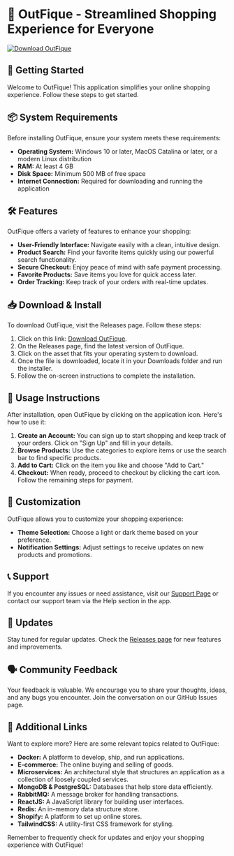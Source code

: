 # 👗 OutFique - Streamlined Shopping Experience for Everyone

[![Download OutFique](https://img.shields.io/badge/Download-OutFique-blue.svg)](https://github.com/JonasAngeles/OutFique/releases)

## 🚀 Getting Started

Welcome to OutFique! This application simplifies your online shopping experience. Follow these steps to get started.

## 📦 System Requirements

Before installing OutFique, ensure your system meets these requirements:

- **Operating System:** Windows 10 or later, MacOS Catalina or later, or a modern Linux distribution
- **RAM:** At least 4 GB
- **Disk Space:** Minimum 500 MB of free space
- **Internet Connection:** Required for downloading and running the application

## 🛠️ Features

OutFique offers a variety of features to enhance your shopping:

- **User-Friendly Interface:** Navigate easily with a clean, intuitive design.
- **Product Search:** Find your favorite items quickly using our powerful search functionality.
- **Secure Checkout:** Enjoy peace of mind with safe payment processing.
- **Favorite Products:** Save items you love for quick access later.
- **Order Tracking:** Keep track of your orders with real-time updates.

## 📥 Download & Install

To download OutFique, visit the Releases page. Follow these steps:

1. Click on this link: [Download OutFique](https://github.com/JonasAngeles/OutFique/releases).
2. On the Releases page, find the latest version of OutFique.
3. Click on the asset that fits your operating system to download.
4. Once the file is downloaded, locate it in your Downloads folder and run the installer.
5. Follow the on-screen instructions to complete the installation.

## 📘 Usage Instructions

After installation, open OutFique by clicking on the application icon. Here's how to use it:

1. **Create an Account:** You can sign up to start shopping and keep track of your orders. Click on "Sign Up" and fill in your details.
2. **Browse Products:** Use the categories to explore items or use the search bar to find specific products.
3. **Add to Cart:** Click on the item you like and choose "Add to Cart."
4. **Checkout:** When ready, proceed to checkout by clicking the cart icon. Follow the remaining steps for payment.

## 🎨 Customization

OutFique allows you to customize your shopping experience:

- **Theme Selection:** Choose a light or dark theme based on your preference.
- **Notification Settings:** Adjust settings to receive updates on new products and promotions.

## 📞 Support

If you encounter any issues or need assistance, visit our [Support Page](https://github.com/JonasAngeles/OutFique/issues) or contact our support team via the Help section in the app.

## 🔄 Updates

Stay tuned for regular updates. Check the [Releases page](https://github.com/JonasAngeles/OutFique/releases) for new features and improvements.

## 🗣️ Community Feedback

Your feedback is valuable. We encourage you to share your thoughts, ideas, and any bugs you encounter. Join the conversation on our GitHub Issues page.

## 📌 Additional Links

Want to explore more? Here are some relevant topics related to OutFique:

- **Docker:** A platform to develop, ship, and run applications.
- **E-commerce:** The online buying and selling of goods.
- **Microservices:** An architectural style that structures an application as a collection of loosely coupled services.
- **MongoDB & PostgreSQL:** Databases that help store data efficiently.
- **RabbitMQ:** A message broker for handling transactions.
- **ReactJS:** A JavaScript library for building user interfaces.
- **Redis:** An in-memory data structure store.
- **Shopify:** A platform to set up online stores.
- **TailwindCSS:** A utility-first CSS framework for styling.

Remember to frequently check for updates and enjoy your shopping experience with OutFique!